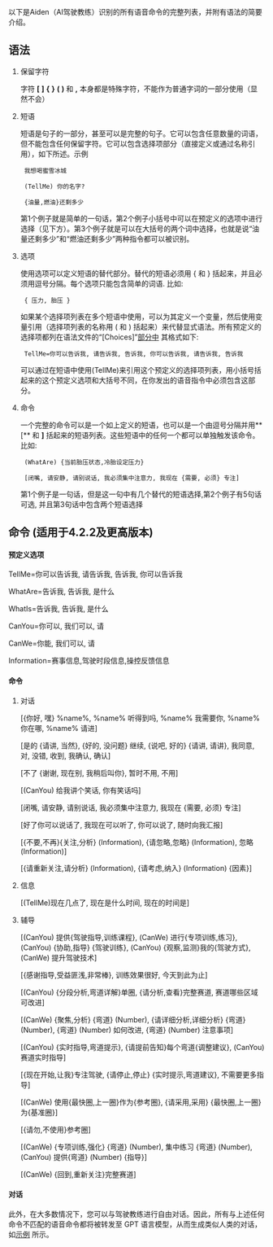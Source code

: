 以下是Aiden（AI驾驶教练）识别的所有语音命令的完整列表，并附有语法的简要介绍。

## 语法

1. 保留字符

   	字符 **[**  **]**  **{**  **}**  **(**  **)** 和  **,**  本身都是特殊字符，不能作为普通字词的一部分使用（显然不会）
   
2. 短语

	短语是句子的一部分，甚至可以是完整的句子。它可以包含任意数量的词语，但不能包含任何保留字符。它可以包含选择项部分（直接定义或通过名称引用），如下所述。示例
   
		我想喝蜜雪冰城

		(TellMe) 你的名字?
		
		{油量,燃油}还剩多少
		
   	第1个例子就是简单的一句话，第2个例子小括号中可以在预定义的选项中进行选择（见下方）。第3个例子就是可以在大括号的两个词中选择，也就是说“油量还剩多少”和“燃油还剩多少”两种指令都可以被识别。


3. 选项

	使用选项可以定义短语的替代部分。替代的短语必须用 { 和 } 括起来，并且必须用逗号分隔。每个选项只能包含简单的词语. 比如:
   
		{ 压力, 胎压 }

   如果某个选择项列表在多个短语中使用，可以为其定义一个变量，然后使用变量引用（选择项列表的名称用 ( 和 ) 括起来）来代替显式语法。所有预定义的选择项都列在语法文件的“[Choices]”[部分中](https://github.com/SeriousOldMan/Simulator-Controller/blob/main/Sources/Assistants/Grammars/Choices.zh) 其格式如下:

		TellMe=你可以告诉我, 请告诉我, 告诉我, 你可以告诉我, 请告诉我, 告诉我

   可以通过在短语中使用(TellMe)来引用这个预定义的选择项列表，用小括号括起来的这个预定义选项和大括号不同，在你发出的语音指令中必须包含这部分。

4. 命令

	一个完整的命令可以是一个如上定义的短语，也可以是一个由逗号分隔并用**[** 和 **]** 括起来的短语列表。这些短语中的任何一个都可以单独触发该命令。比如:

		(WhatAre) {当前胎压状态,冷胎设定压力}
		
		[闭嘴, 请安静, 请别说话, 我必须集中注意力, 我现在 {需要, 必须} 专注] 

   	第1个例子是一句话，但是这一句中有几个替代的短语选择,第2个例子有5句话可选, 并且第3句话中包含两个短语选择

## 命令 (适用于4.2.2及更高版本)

#### 预定义选项

TellMe=你可以告诉我, 请告诉我, 告诉我, 你可以告诉我

WhatAre=告诉我, 告诉我, 是什么

WhatIs=告诉我, 告诉我, 是什么

CanYou=你可以, 我们可以, 请

CanWe=你能, 我们可以, 请

Information=赛事信息,驾驶时段信息,操控反馈信息

#### 命令

1.  对话

	[{你好, 嘿} %name%, %name% 听得到吗, %name% 我需要你, %name% 你在哪, %name% 请进]
	
	[是的 {请讲, 当然}, {好的, 没问题} 继续, {说吧, 好的} {请讲, 请讲}, 我同意, 对, 没错, 收到, 我确认, 确认] 
	
	[不了 {谢谢, 现在别, 我稍后叫你}, 暂时不用, 不用] 
	
	[(CanYou) 给我讲个笑话, 你有笑话吗] 
	
	[闭嘴, 请安静, 请别说话, 我必须集中注意力, 我现在 {需要, 必须} 专注] 
	
	[好了你可以说话了, 我现在可以听了, 你可以说了, 随时向我汇报] 
	
	[{不要,不再}{关注,分析} (Information), {请忽略,忽略} (Information), 忽略 (Information)]
	
	[{请重新关注,请分析} (Information), {请考虑,纳入} (Information) {因素}]

2.  信息

	[(TellMe)现在几点了, 现在是什么时间, 现在的时间是]
	
3.  辅导

	[(CanYou) 提供{驾驶指导,训练课程}, (CanWe) 进行{专项训练,练习}, (CanYou) {协助,指导} {驾驶训练}, (CanYou) {观察,监测}我的{驾驶方式}, (CanWe) 提升驾驶技术]

	[{感谢指导,受益匪浅,非常棒}, 训练效果很好, 今天到此为止]

	[(CanYou) {分段分析,弯道详解}单圈, {请分析,查看}完整赛道, 赛道哪些区域可改进]

	[(CanWe) {聚焦,分析} {弯道} (Number), {请详细分析,详细分析} {弯道} (Number), {弯道} (Number) 如何改进, {弯道} (Number) 注意事项]

	[(CanYou) {实时指导,弯道提示}, {请提前告知}每个弯道{调整建议}, (CanYou) 赛道实时指导]

	[{现在开始,让我}专注驾驶, {请停止,停止} {实时提示,弯道建议}, 不需要更多指导]

	[(CanWe) 使用{最快圈,上一圈}作为{参考圈}, {请采用,采用} {最快圈,上一圈}为{基准圈}]

	[{请勿,不使用}参考圈]

	[(CanWe) {专项训练,强化} {弯道} (Number), 集中练习 {弯道} (Number), (CanYou) 提供{弯道} (Number) {指导}]

	[(CanWe) {回到,重新关注}完整赛道]

#### 对话

此外，在大多数情况下，您可以与驾驶教练进行自由对话。因此，所有与上述任何命令不匹配的语音命令都将被转发至 GPT 语言模型，从而生成类似人类的对话，如[示例](https://github.com/SeriousOldMan/Simulator-Controller/wiki/AI-Driving-Coach#a-typical-dialog) 所示。